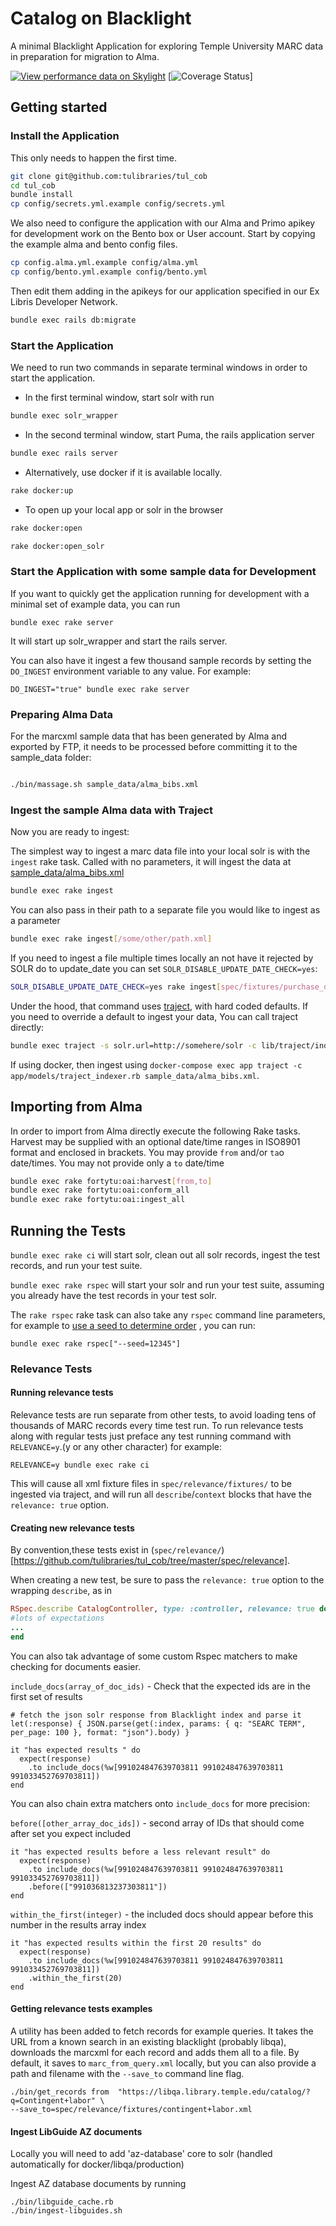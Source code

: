 # Catalog on Blacklight

A minimal Blacklight Application for exploring Temple University MARC data in preparation for migration to Alma.

[![View performance data on Skylight](https://badges.skylight.io/status/UMsaUKxxdxMC.svg)](https://oss.skylight.io/app/applications/UMsaUKxxdxMC)
[![Coverage Status](https://coveralls.io/repos/github/tulibraries/tul_cob/badge.svg?branch=master)]

## Getting started


### Install the Application
This only needs to happen the first time.

```bash
git clone git@github.com:tulibraries/tul_cob
cd tul_cob
bundle install
cp config/secrets.yml.example config/secrets.yml
```

We also need to configure the application with our Alma and Primo apikey for development work on the Bento box or User account. Start by copying the example alma and bento config files.

```bash
cp config.alma.yml.example config/alma.yml
cp config/bento.yml.example config/bento.yml
```

Then edit them adding in the apikeys for our application specified in our Ex Libris Developer Network.

```bash
bundle exec rails db:migrate
```


### Start the Application

We need to run two commands in separate terminal windows in order to start the application.
* In the first terminal window, start solr with run
```bash
bundle exec solr_wrapper
```
* In the second terminal window, start Puma, the rails application server
```bash
bundle exec rails server
```

* Alternatively, use docker if it is available locally.
```bash
rake docker:up
```

* To open up your local app or solr in the browser
```bash
rake docker:open

rake docker:open_solr
```


### Start the Application with some sample data for Development

If you want to quickly get the application running for development with a minimal
set of example data, you can run

`bundle exec rake server`

It will start up solr_wrapper and start the rails server.

You can also have it ingest a few thousand sample records by setting the
`DO_INGEST` environment variable to any value. For example:

`DO_INGEST="true" bundle exec rake server`


### Preparing Alma Data

For the marcxml sample data that has been generated by Alma and exported by FTP, it needs to be processed before committing it to the sample_data folder:

```bash

./bin/massage.sh sample_data/alma_bibs.xml

```

### Ingest the sample Alma data with Traject

Now you are ready to ingest:

The simplest way to ingest a marc data file into your local solr is with the `ingest` rake task. Called with no parameters, it will ingest the data at [sample_data/alma_bibs.xml](https://github.com/tulibraries/tul_cob/blob/master/sample_data/alma_bibs.xml)


```bash
bundle exec rake ingest
```

You can also pass in their path to a separate file you would like to ingest as a parameter

```bash
bundle exec rake ingest[/some/other/path.xml]
```

If you need to ingest a file multiple times locally an not have it rejected by SOLR do to update_date you can set `SOLR_DISABLE_UPDATE_DATE_CHECK=yes`:

```bash
SOLR_DISABLE_UPDATE_DATE_CHECK=yes rake ingest[spec/fixtures/purchase_online_bibs.xml]
```

Under the hood, that command uses [traject](https://github.com/traject/traject), with hard coded defaults. If you need to override a default to ingest your data, You can call traject directly:

```bash
bundle exec traject -s solr.url=http://somehere/solr -c lib/traject/indexer_config.rb sample_data/alma_bibs.xml
```

If using docker, then ingest using `docker-compose exec app traject -c app/models/traject_indexer.rb sample_data/alma_bibs.xml`.

## Importing from Alma

In order to import from Alma directly execute the following Rake tasks. Harvest may be supplied with
an optional date/time ranges in ISO8901 format and enclosed in brackets. You may provide `from` and/or `ta`o
date/times. You may not provide only a `to` date/time

```bash
bundle exec rake fortytu:oai:harvest[from,to]
bundle exec rake fortytu:oai:conform_all
bundle exec rake fortytu:oai:ingest_all
```

## Running the Tests

`bundle exec rake ci` will start solr, clean out all solr records, ingest the
test records, and run your test suite.

`bundle exec rake rspec` will start your solr and run your test suite, assuming
you already have the test records in your test solr.

The `rake rspec` rake task can also take any `rspec` command line parameters, for
example to [use a seed to determine order](https://relishapp.com/rspec/rspec-core/v/3-7/docs/command-line/order) , you can run:

`bundle exec rake rspec["--seed=12345"]`

### Relevance Tests

#### Running relevance tests

Relevance tests are run separate from other tests, to avoid loading tens of thousands of
MARC records every time test run. To run relevance tests along with regular tests
just preface any test running command with `RELEVANCE=y`.(y or any other character)
for example:

`RELEVANCE=y bundle exec rake ci`

This will cause all xml fixture files in `spec/relevance/fixtures/` to be ingested via traject,
and will run all `describe`/`context` blocks that have the `relevance: true` option. 

#### Creating new relevance tests
By convention,these tests exist in (`spec/relevance/`)[https://github.com/tulibraries/tul_cob/tree/master/spec/relevance].

When creating a new test, be sure to pass the `relevance: true` option to the wrapping `describe`, as in

```ruby
RSpec.describe CatalogController, type: :controller, relevance: true do
#lots of expectations
...
end
```

You can also tak advantage of some custom Rspec matchers to make checking for documents easier.

`include_docs(array_of_doc_ids)` - Check that the expected ids are in the first set of results

```
# fetch the json solr response from Blacklight index and parse it
let(:response) { JSON.parse(get(:index, params: { q: "SEARC TERM", per_page: 100 }, format: "json").body) }

it "has expected results " do
  expect(response)
    .to include_docs(%w[991024847639703811 991024847639703811 991033452769703811])
end
```

You can also chain extra matchers onto `include_docs` for more precision:

`before([other_array_doc_ids])` - second array of IDs that should come after set you expect included
```
it "has expected results before a less relevant result" do
  expect(response)
    .to include_docs(%w[991024847639703811 991024847639703811 991033452769703811])
    .before(["991036813237303811"])
end
```

`within_the_first(integer)` - the included docs should appear before this number in the results array index 
```
it "has expected results within the first 20 results" do
  expect(response)
    .to include_docs(%w[991024847639703811 991024847639703811 991033452769703811])
    .within_the_first(20)
end
```

#### Getting relevance tests examples

A utility has been added to fetch records for example queries. It takes the URL from a known
search in an existing blacklight (probably libqa), downloads the marcxml for each record
and adds them all to a file. By default, it saves to `marc_from_query.xml` locally, but you
can also provide a path  and filename with the `--save_to` command line flag.

```
./bin/get_records from  "https://libqa.library.temple.edu/catalog/?q=Contingent+labor" \ 
--save_to=spec/relevance/fixtures/contingent+labor.xml
```


#### Ingest LibGuide AZ documents
Locally you will need to add 'az-database' core to solr (handled automatically for docker/libqa/production)

Ingest AZ database documents by running

```
./bin/libguide_cache.rb
./bin/ingest-libguides.sh
```

